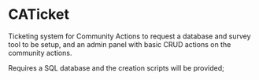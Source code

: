 # CATicket
Ticketing system for Community Actions to request a database and survey tool to be setup, and an admin panel with basic CRUD actions on the community actions. 

Requires a SQL database and the creation scripts will be provided;
